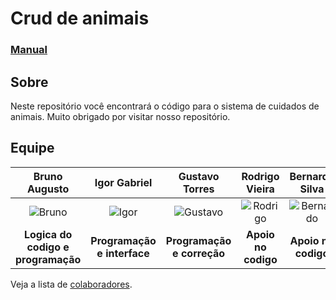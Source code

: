 # Crud de animais
### [Manual](https://682b5ba0de82e9799fef2c9f--startling-halva-9f0c35.netlify.app)

## Sobre
Neste repositório você encontrará o código para o sistema de cuidados de animais. Muito obrigado por visitar nosso repositório.

## Equipe

| **Bruno Augusto** | **Igor Gabriel** | **Gustavo Torres** | **Rodrigo Vieira** | **Bernardo Silva** |
| :---------------: | :--------------: | :----------------: | :----------------: | :----------------: |
| ![Bruno](https://avatars.githubusercontent.com/u/200817151?v=4) | ![Igor](https://avatars.githubusercontent.com/u/107767224?v=4) | ![Gustavo](https://avatars.githubusercontent.com/u/211526755?v=4) | ![Rodrigo](https://avatars.githubusercontent.com/u/211526947?v=4) | ![Bernardo](https://avatars.githubusercontent.com/u/92035169?v=4) |
| **Logica do codigo e programação** | **Programação e interface** | **Programação e correção** | **Apoio no codigo** | **Apoio no codigo** |

Veja a lista de [colaboradores](https://github.com/BrunoAU/Trabalho-de-FP-Animais/graphs/contributors).

